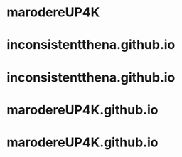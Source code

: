 # marodereUP4K
# inconsistentthena.github.io
# inconsistentthena.github.io
# marodereUP4K.github.io
# marodereUP4K.github.io
